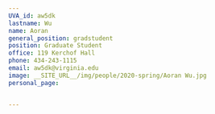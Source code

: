 ```yaml
---
UVA_id: aw5dk
lastname: Wu
name: Aoran
general_position: gradstudent
position: Graduate Student
office: 119 Kerchof Hall
phone: 434-243-1115
email: aw5dk@virginia.edu
image: __SITE_URL__/img/people/2020-spring/Aoran Wu.jpg
personal_page:


---
```



